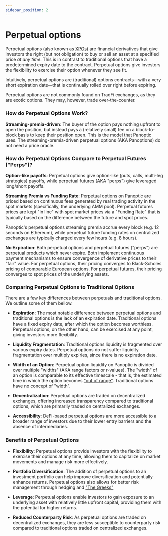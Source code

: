```yaml
---
sidebar_position: 2
---
```


# Perpetual options


Perpetual options (also known as [XPOs](https://www.investopedia.com/terms/p/perpetual-option.asp)) are financial derivatives that give investors the right (but not obligation) to buy or sell an asset at a specified price *at any time*. This is in contrast to traditional options that have a predetermined expiry date to the contract. Perpetual options give investors the flexibility to exercise their option whenever they see fit. 

Intuitively, perpetual options are (traditional) options contracts&mdash;with a very short expiration date&mdash;that is continually rolled over right before expiring. 

Perpetual options are not commonly found on TradFi exchanges, as they are exotic options. They may, however, trade over-the-counter. 


### How do Perpetual Options Work?

**Streaming-premia-driven**: The buyer of the option pays nothing upfront to open the position, but instead pays a (relatively small) fee on a block-to-block basis to keep their position open. This is the model that Panoptic uses. The streaming-premia-driven perpetual options (AKA Panoptions) do not need a price oracle.

### How do Perpetual Options Compare to Perpetual Futures ("Perps")?

**Option-like payoffs**: Perpetual options give option-like (puts, calls, multi-leg strategies) payoffs, while perpetual futures (AKA "perps") give leveraged long/short payoffs.

**Streaming Premia vs Funding Rate**: Perpetual options on Panoptic are priced based on continuous fees generated by real trading activity in the spot markets (specifically, the underlying AMM pool). Perpetual futures prices are kept "in line" with spot market prices via a "Funding Rate" that is typically based on the difference between the future and spot prices.

Panoptic's perpetual options streaming premia accrue every block (e.g. 12 seconds on Ethereum), while perpetual future funding rates on centralized exchanges are typically charged every few hours (e.g. 8 hours).

**No Expiration**: Both perpetual options and perpetual futures ("perps") are perpetual products which never expire. Both implement continuous payment mechanisms to ensure convergence of derivative prices to their "fair" value. For perpetual options, their pricing converges to Black-Scholes pricing of comparable European options. For perpetual futures, their pricing converges to spot prices of the underlying assets.


### Comparing Perpetual Options to Traditional Options

There are a few key differences between perpetuals and traditional options. We outline some of them bellow. 

- **Expiration**: The most notable difference between perpetual options and traditional options is the lack of an expiration date. Traditional options have a fixed expiry date, after which the option becomes worthless. Perpetual options, on the other hand, can be exercised at any point, giving investors more flexibility.

- **Liquidity Fragmentation**: Traditional options liquidity is fragmented over various expiry dates. Perpetual options do not suffer liquidity fragmentation over multiply expiries, since there is no expiration date.

- **Width of an Option**: Perpetual option liquidity on Panoptic is divided over multiple "widths" (AKA range factors or r-values). The "width" of an option is comparable to its effective timescale - that is, the estimated time in which the option becomes ["out of range"](/docs/terms/out_of_range). Traditional options have no concept of "width".

- **Decentralization**: Perpetual options are traded on decentralized exchanges, offering increased transparency compared to traditional options, which are primarily traded on centralized exchanges.

- **Accessibility**: DeFi-based perpetual options are more accessible to a broader range of investors due to their lower entry barriers and the absence of intermediaries.


### Benefits of Perpetual Options

- **Flexibility**: Perpetual options provide investors with the flexibility to exercise their options at any time, allowing them to capitalize on market movements and manage risk more effectively.

- **Portfolio Diversification**: The addition of perpetual options to an investment portfolio can help improve diversification and potentially enhance returns. Perpetual options also allows for better risk management through hedging and ["The Greeks"](/docs/terms/greeks)

- **Leverage**: Perpetual options enable investors to gain exposure to an underlying asset with relatively little upfront capital, providing them with the potential for higher returns.

- **Reduced Counterparty Risk**: As perpetual options are traded on decentralized exchanges, they are less susceptible to counterparty risk compared to traditional options traded on centralized exchanges.
